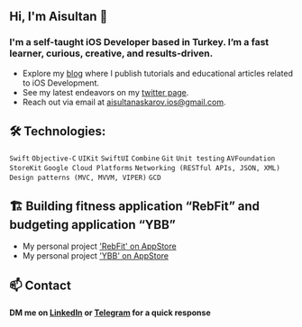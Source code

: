 ## Hi, I'm Aisultan 👋
### I'm a self-taught iOS Developer based in Turkey. I’m a fast learner, curious, creative, and results-driven. 

* Explore my [blog](https://medium.com/@aisultanios) where I publish tutorials and educational articles related to iOS Development.
* See my latest endeavors on my [twitter page](https://twitter.com/aisultanios).
* Reach out via email at [aisultanaskarov.ios@gmail.com](aisultanaskarov.ios@gmail.com).

## 🛠️ Technologies:

`Swift` `Objective-C` `UIKit` `SwiftUI` `Combine` `Git` `Unit testing` `AVFoundation` `StoreKit` `Google Cloud Platforms` `Networking (RESTful APIs, JSON, XML)` `Design patterns (MVC, MVVM, VIPER)` `GCD`

## 🏗️ Building fitness application “RebFit” and budgeting application “YBB” 
* My personal project ['RebFit' on AppStore](https://apps.apple.com/us/app/rebfit-home-gym-workouts/id6443868811)
* My personal project ['YBB' on AppStore](https://apps.apple.com/us/app/ybb-budget-expense-planner/id6467672552)

## 📫 Contact

#### DM me on [LinkedIn](https://www.linkedin.com/in/aisultanios/) or [Telegram](https://t.me/aisultanios) for a quick response
